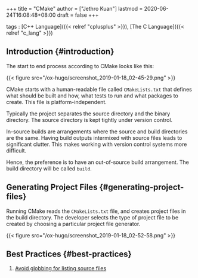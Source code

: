 +++
title = "CMake"
author = ["Jethro Kuan"]
lastmod = 2020-06-24T16:08:48+08:00
draft = false
+++

tags
: [C++ Language]({{< relref "cplusplus" >}}), [The C Language]({{< relref "c_lang" >}})

## Introduction {#introduction}

The start to end process according to CMake looks like this:

{{< figure src="/ox-hugo/screenshot_2019-01-18_02-45-29.png" >}}

CMake starts with a human-readable file called `CMakeLists.txt` that
defines what should be built and how, what tests to run and what
packages to create. This file is platform-independent.

Typically the project separates the source directory and the binary
directory. The source directory is kept tightly under version control.

In-source builds are arrangements where the source and build
directories are the same. Having build outputs intermixed with source
files leads to significant clutter. This makes working with version
control systems more difficult.

Hence, the preference is to have an out-of-source build arrangement.
The build directory will be called `build`.

## Generating Project Files {#generating-project-files}

Running CMake reads the `CMakeLists.txt` file, and creates project files
in the build directory. The developer selects the type of project file
to be created by choosing a particular project file generator.

{{< figure src="/ox-hugo/screenshot_2019-01-18_02-52-58.png" >}}

## Best Practices {#best-practices}

1.  [Avoid globbing for listing source files](https://stackoverflow.com/questions/1027247/is-it-better-to-specify-source-files-with-glob-or-each-file-individually-in-cmak)
